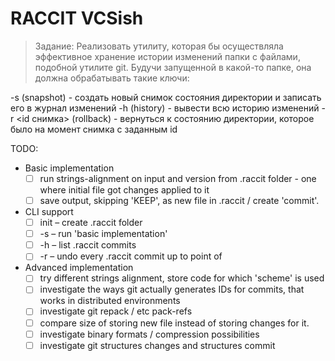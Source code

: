 RACCIT VCSish
==========

>Задание: Реализовать утилиту, которая бы осуществляла эффективное хранение истории изменений папки с файлами, подобной утилите git. Будучи запущенной в какой-то папке, она должна обрабатывать такие ключи:
>
-s (snapshot) - создать новый снимок состояния директории и записать его в журнал изменений
-h (history) - вывести всю историю изменений
-r <id снимка> (rollback) - вернуться к состоянию директории, которое было на момент снимка с заданным id


TODO:
+ Basic implementation
  + [ ] run strings-alignment on input and version from .raccit folder - one where initial file got changes applied to it
  + [ ] save output, skipping 'KEEP', as new file in .raccit / create 'commit'.
+ CLI support
  + [ ] init    – create .raccit folder
  + [ ] -s      – run 'basic implementation'
  + [ ] -h      – list .raccit commits
  + [ ] -r <id> – undo every .raccit commit up to point of <id>
+ Advanced implementation
  + [ ] try different strings alignment, store code for which 'scheme' is used  
  + [ ] investigate the ways git actually generates IDs for commits, that works in distributed environments
  + [ ] investigate git repack / etc pack-refs
  + [ ] compare size of storing new file instead of storing changes for it.
  + [ ] investigate binary formats / compression possibilities
  + [ ] investigate git structures changes and structures commit
